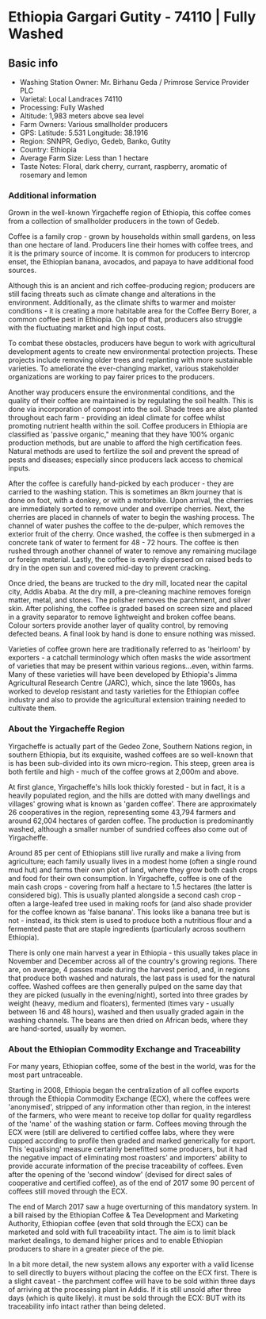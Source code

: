 # Ethiopia Gargari Gutity - 74110 | Fully Washed

## Basic info

- Washing Station Owner: Mr. Birhanu Geda / Primrose Service Provider PLC
- Varietal: Local Landraces 74110
- Processing: Fully Washed
- Altitude: 1,983 meters above sea level
- Farm Owners: Various smallholder producers
- GPS: Latitude: 5.531 Longitude: 38.1916
- Region: SNNPR, Gediyo, Gedeb, Banko, Gutity
- Country: Ethiopia
- Average Farm Size: Less than 1 hectare
- Taste Notes: Floral, dark cherry, currant, raspberry, aromatic of rosemary and lemon

### Additional information

Grown in the well-known Yirgacheffe region of Ethiopia, this coffee comes from a collection of smallholder producers in the town of Gedeb.

Coffee is a family crop - grown by households within small gardens, on less than one hectare of land. Producers line their homes with coffee trees, and it is the primary source of income. It is common for producers to intercrop enset, the Ethiopian banana, avocados, and papaya to have additional food sources.

Although this is an ancient and rich coffee-producing region; producers are still facing threats such as climate change and alterations in the environment. Additionally, as the climate shifts to warmer and moister conditions - it is creating a more habitable area for the Coffee Berry Borer, a common coffee pest in Ethiopia. On top of that, producers also struggle with the fluctuating market and high input costs.

To combat these obstacles, producers have begun to work with agricultural development agents to create new environmental protection projects. These projects include removing older trees and replanting with more sustainable varieties. To ameliorate the ever-changing market, various stakeholder organizations are working to pay fairer prices to the producers.

Another way producers ensure the environmental conditions, and the quality of their coffee are maintained is by regulating the soil health. This is done via incorporation of compost into the soil. Shade trees are also planted throughout each farm - providing an ideal climate for coffee whilst promoting nutrient health within the soil. Coffee producers in Ethiopia are classified as 'passive organic," meaning that they have 100% organic production methods, but are unable to afford the high certification fees. Natural methods are used to fertilize the soil and prevent the spread of pests and diseases; especially since producers lack access to chemical inputs.

After the coffee is carefully hand-picked by each producer - they are carried to the washing station. This is sometimes an 8km journey that is done on foot, with a donkey, or with a motorbike. Upon arrival, the cherries are immediately sorted to remove under and overripe cherries. Next, the cherries are placed in channels of water to begin the washing process. The channel of water pushes the coffee to the de-pulper, which removes the exterior fruit of the cherry. Once washed, the coffee is then submerged in a concrete tank of water to ferment for 48 - 72 hours. The coffee is then rushed through another channel of water to remove any remaining mucilage or foreign material. Lastly, the coffee is evenly dispersed on raised beds to dry in the open sun and covered mid-day to prevent cracking.

Once dried, the beans are trucked to the dry mill, located near the capital city, Addis Ababa. At the dry mill, a pre-cleaning machine removes foreign matter, metal, and stones. The polisher removes the parchment, and silver skin. After polishing, the coffee is graded based on screen size and placed in a gravity separator to remove lightweight and broken coffee beans. Colour sorters provide another layer of quality control, by removing defected beans. A final look by hand is done to ensure nothing was missed.

Varieties of coffee grown here are traditionally referred to as 'heirloom' by exporters - a catchall terminology which often masks the wide assortment of varieties that may be present within various regions...even, within farms. Many of these varieties will have been developed by Ethiopia's Jimma Agricultural Research Centre (JARC), which, since the late 1960s, has worked to develop resistant and tasty varieties for the Ethiopian coffee industry and also to provide the agricultural extension training needed to cultivate them.

### About the Yirgacheffe Region

Yirgacheffe is actually part of the Gedeo Zone, Southern Nations region, in southern Ethiopia, but its exquisite, washed coffees are so well-known that is has been sub-divided into its own micro-region. This steep, green area is both fertile and high - much of the coffee grows at 2,000m and above.

At first glance, Yirgacheffe's hills look thickly forested - but in fact, it is a heavily populated region, and the hills are dotted with many dwellings and villages' growing what is known as 'garden coffee'. There are approximately 26 cooperatives in the region, representing some 43,794 farmers and around 62,004 hectares of garden coffee. The production is predominantly washed, although a smaller number of sundried coffees also come out of Yirgacheffe.

Around 85 per cent of Ethiopians still live rurally and make a living from agriculture; each family usually lives in a modest home (often a single round mud hut) and farms their own plot of land, where they grow both cash crops and food for their own consumption. In Yirgacheffe, coffee is one of the main cash crops - covering from half a hectare to 1.5 hectares (the latter is considered big). This is usually planted alongside a second cash crop - often a large-leafed tree used in making roofs for (and also shade provider for the coffee known as 'false banana'. This looks like a banana tree but is not - instead, its thick stem is used to produce both a nutritious flour and a fermented paste that are staple ingredients (particularly across southern Ethiopia).

There is only one main harvest a year in Ethiopia - this usually takes place in November and December across all of the country's growing regions. There are, on average, 4 passes made during the harvest period, and, in regions that produce both washed and naturals, the last pass is used for the natural coffee. Washed coffees are then generally pulped on the same day that they are picked (usually in the evening/night), sorted into three grades by weight (heavy, medium and floaters), fermented (times vary - usually between 16 and 48 hours), washed and then usually graded again in the washing channels. The beans are then dried on African beds, where they are hand-sorted, usually by women.

### About the Ethiopian Commodity Exchange and Traceability

For many years, Ethiopian coffee, some of the best in the world, was for the most part untraceable.

Starting in 2008, Ethiopia began the centralization of all coffee exports through the Ethiopia Commodity Exchange (ECX), where the coffees were 'anonymised', stripped of any information other than region, in the interest of the farmers, who were meant to receive top dollar for quality regardless of the 'name' of the washing station or farm. Coffees moving through the ECX were (still are delivered to certified coffee labs, where they were cupped according to profile then graded and marked generically for export. This
'equalising' measure certainly benefitted some producers, but it had the negative impact of eliminating most roasters' and importers' ability to provide accurate information of the precise traceability of coffees.
Even after the opening of the 'second window' (devised for direct sales of cooperative and certified coffee), as of the end of 2017 some 90 percent of coffees still moved through the ECX.

The end of March 2017 saw a huge overturning of this mandatory system. In a bill raised by the Ethiopian Coffee & Tea Development and Marketing Authority, Ethiopian coffee (even that sold through the ECX) can be marketed and sold with full traceability intact. The aim is to limit black market dealings, to demand higher prices and to enable Ethiopian producers to share in a greater piece of the pie.

In a bit more detail, the new system allows any exporter with a valid license to sell directly to buyers without placing the coffee on the ECX first. There is a slight caveat - the parchment coffee will have to be sold within three days of arriving at the processing plant in Addis. If it is still unsold after three days (which is quite likely). it must be sold through the ECX: BUT with its traceability info intact rather than being deleted.
